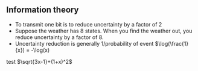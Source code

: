 ## Information theory

- To transmit one bit is to reduce uncertainty by a factor of 2
- Suppose the weather has 8 states. When you find the weather out, you reduce uncertainty by a factor of 8.
- Uncertainty reduction is generally 1/probability of event
$\log(\frac{1}{x}) = -\log(x)

test $\sqrt{3x-1}+(1+x)^2$